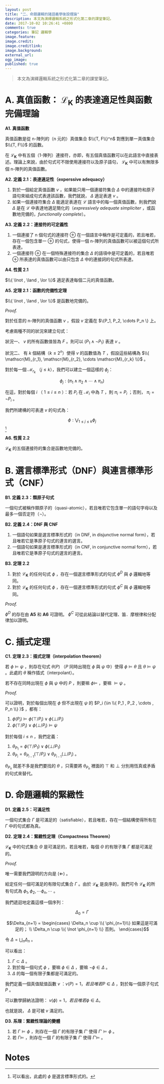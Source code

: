 ```yaml
---
layout: post
title: "二、命題邏輯的諸語義學後設理論"
description: 本文為演繹邏輯系統之形式化第二章的課堂筆記。
date: 2017-10-02 10:26:41 +0800
comments: true
categories: 筆記 邏輯學
image.feature: 
image.credit: 
image.creditlink: 
image.background: 
external_url: 
ogp_image: 
published: true
---
```


> 本文為演繹邏輯系統之形式化第二章的課堂筆記。

<!--more-->

# A. 真值函數： $\mathcal{L}_\mathbf{K}$ 的表達適足性與函數完備理論

**A1. 真值函數**

真值函數是從 n-陣列的（n 元的）真值集合 $\\{T, F\\}^n$ 對應到單一真值集合 $\\{T, F\\}$ 的函數。

在 $\mathcal{L}_ \mathbf{K}$ 中有五個（1-陣列）連接符，亦即，有五個真值函數可以在此語言中直接表述。理論上來說，由於句式可不限使用連接符以及原子語句， $\mathcal{L}_\mathbf{K}$ 中可以有無限多個 n-陣列的真值函數。

**A2. 定義 2.1：表達適足性（experssive adequacy）**

1. 對於一個給定真值函數 $v$ ，如果能只用一個連接符集合 $\Delta$ 中的連接符和原子語句來組成句式表達該函數，我們就說， $\Delta$ 適足表達 $v$ 。
2. 如果一個連接符集合 $\Delta$ 能適足表達在 $\mathcal{L}$ 語言中的每一個真值函數，則我們說 $\Delta$ 是在 $\mathcal{L}$ 中表達地適足簡化的（*expressively adequate simpliciter* ，或函數地完備的，*functionally complete*）。

**A3. 定義 2.2：連接符的可定義性**

1. 一個連接了 n 個句式的連接符 $\oplus$ 在一個語言中稱作是可定義的，若且唯若，存在一個包含單一 $\oplus$ 的句式，使得一個 n-陣列的真值函數可以被這個句式所表達。
2. 一個連接符 $\oplus$ 在一個特殊連接符的集合 $\Delta$ 的語項中是可定義的，若且唯若 $\oplus$ 所表達的真值函數可以由只包含 $\Delta$ 中的連接詞的句式所表達。

**A4. 性質 2.1**

$\\{ \lnot , \land , \lor \\}$ 適足表達每個二元的真值函數。

**A5. 定理 2.1：函數的完備性定理**

$\\{ \lnot , \land , \lor \\}$ 是函數地完備的。

*Proof.*

對於任意的 n-陣列的真值函數 $v$ ，假設 $v$ 定義在 $\\{P_1, P_2, \cdots P_n \\} 上。

考慮兩種不同的狀況來建立句式：

狀況一、 $v$ 的所有函數值皆為 $F$ 。則可以 $(P_1 \land \lnot P_1)$ 表達 $v$ 。

狀況二、 有 $k$ 個結構（$k \le 2^n$）使得 $v$ 的函數值為 $T$ ，假設這些結構為 $\\{ \mathscr{M}_{r_1}, \mathscr{M}_{r_2}, \cdots \mathscr{M}_{r_k} \\}$ 。

對於每一個 $\mathscr{M}_{r_k}$ （$j \le k$），我們可以建立一個這樣的 $\phi_j$：

$$\phi_j: (\pi_1 \land \pi_2 \land \cdots \land \pi_n)$$

在這，對於每個 $i$ （ $1 \le i \le n$ ）：若 $P_i$ 在 $\mathscr{M}_i$ 中為 $T$ ，則 $\pi_i = P_i$ ；否則， $\pi_i = \lnot P_i$ 。

我們所建構的可表達 $v$ 的句式為：

$$\phi: \bigvee_{1 \le j \le k} \phi_j$$[^1]

**A6. 性質 2.2**

$\mathcal{L}_\mathbf{K}$ 的五個連接符的集合是函數地完備的。

# B. 選言標準形式（DNF）與連言標準形式（CNF）

**B1. 定義 2.3：類原子句式**

一個句式被稱作類原子的（quasi-atomic），若且唯若它包含單一的語句字母以及最多一個否定符（$\lnot$）。

**B2. 定義 2.4：DNF 與 CNF**

1. 一個語句如果是選言標準形式的（in DNF, in disjunctive normal form），若且唯若它是準原子句式的連言的選言。
2. 一個語句如果是連言標準形式的（in CNF, in conjunctive normal form），若且唯若它是準原子句式的選言的連言。

**B3. 定理 2.2**

1. 對於 $\mathcal{L}_\mathbf{K}$ 的任何句式 $\phi$ ，存在一個選言標準形式的句式 $\phi^D$ 與 $\phi$ 邏輯地等同。
2. 對於 $\mathcal{L}_\mathbf{K}$ 的任何句式 $\phi$ ，存在一個連言標準形式的句式 $\phi^C$ 與 $\phi$ 邏輯地等同。

*Proof.*

$\phi^D$ 的存在由 **A5** 和 **A6** 可證明。 $\phi^C$ 可從此結論以替代定理、笛．摩根律和分配律加以證明。

# C. 插式定理

**C1. 定理 2.3：插式定理（interpolation theorem）**

若 $\phi \models \psi$ ，則存在句式 $\theta(P)$ （$P$ 同時出現在 $\phi$ 與 $\psi$ 中）使得 $\phi \models \theta$ 且 $\theta \models \psi$ 。此處的 $\theta$ 稱作插式（interpolant）。

若不存在同時出現在 $\phi$ 與 $\psi$ 中的 $P$ ，則要嘛 $\phi \models$ ，要嘛 $\models \psi$ 。

*Proof.*

可以證明，對於每個出現在 $\phi$ 但不出現在 $\psi$ 的 $P_i (\in \\{ P_1 , P_2 , \cdots , P_n \\} )$ ，都有：

1. $\phi(P_i) \models \phi (\top/P_i) \lor \phi (\bot/P_i)$
2. $\phi (\top/P_i) \lor \phi (\bot/P_i) \models \psi$

對於每個 $i \le n$ ，我們定義：

1. $\theta_{P_1} = \phi (\top/P_1) \lor \phi (\bot/P_1)$ 
2. $\theta_{P_i} = \theta_{P_{i-1}} (\top/P_i) \lor \theta_{P_{i-1}} (\bot/P_i)$ 。

$\theta_{P_n}$ 就差不多是我們要找的 $\theta$ ，只需要將 $\theta_{P_n}$ 裡面的 $\top$ 和 $\bot$ 分別用恆真或矛盾的句式來替代。

# D. 命題邏輯的緊緻性

**D1. 定義 2.5：可滿足性**

一個句式集合 $\Gamma$ 是可滿足的（satisfiable），若且唯若，存在一個結構使得所有在 $\Gamma$ 中的句式都為真。

**D2. 定理 2.4：緊緻性定理（Compactness Theorem）**

$\mathcal{L}_\mathbf{K}$ 中的句式集合 $\Theta$ 是可滿足的，若且唯若，每個 $\Theta$ 的有限子集 $\Gamma$ 都是可滿足的。

*Proof.*

唯一需要我們證明的方向是 $(\Leftarrow)$ 。

給定任何一個可滿足的有限句式集合 $\Gamma$ 。由於 $\mathcal{L}_ \mathbf{K}$ 是良序的，我們可令 $\mathcal{L}_\mathbf{K}$ 的所有句式為 $\phi_1, \phi_2, \cdots \phi_n, \cdots$ 。

我們遞迴地定義這樣一個序列：

$$\Delta_0 = \Gamma$$

$$\Delta_{n+1} = \begin{cases} \Delta_n \cup \\{ \phi_{n+1}\\} 如果這是可滿足的； \\ \Delta_n \cup \\{ \lnot \phi_{n+1} \\} 否則。 \end{cases}$$

令 $\Delta = \bigcup_n \Delta_n$ 。

可以看出：

1. $\Gamma \subset \Delta$ 。
2. 對於每一個句式 $\phi$ ，要嘛 $\phi \in \Delta$ ，要嘛 $\lnot \phi \in \Delta$ 。
3. $\Delta$ 的每一個有限子集都是可滿足的。

我們定義一個真值賦值函數 $v$ ：$v(P) = 1 ，若且唯若 P \in \Delta$ ，對於每一個原子句式 $P$ 。

可以數學歸納法證明： $v(\phi)=1，若且唯若 \phi \in \Delta$。

也就是說， $\Delta$ 是可被 $v$ 滿足的。

**D3. 系理：緊緻性理論的變體**

1. 若 $\Gamma \models \phi$ ，則存在一個 $\Gamma$ 的有限子集 $\Gamma'$ 使得 $\Gamma' \models \phi$ 。
2. 若 $\Gamma \models$ ，則存在一個 $\Gamma$ 的有限子集 $\Gamma'$ 使得 $\Gamma' \models$ 。

# Notes

[^1]: 可以看出，此處的 $\phi$ 是選言標準形式的。